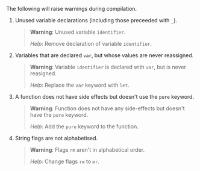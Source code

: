 The following will raise warnings during compilation.

1. Unused variable declarations (including those preceeded with `_`).
   > **Warning**: Unused variable `identifier`.
   > 
   > *Help*: Remove declaration of variable `identifier`.

1. Variables that are declared `var`, but whose values are never reassigned.
   > **Warning**: Variable `identifier` is declared with `var`, but is never reasigned.
   > 
   > *Help*: Replace the `var` keyword with `let`.

1. A function does not have side effects but doesn't use the `pure` keyword.
   > **Warning**: Function does not have any side-effects but doesn't have the `pure` keyword.
   >
   > *Help*: Add the `pure` keyword to the function.
1. String flags are not alphabetised.

   > **Warning**: Flags `rm` aren't in alphabetical order.
   >
   > *Help*: Change flags `rm` to `mr`.
